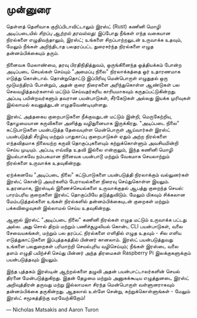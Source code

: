 # முன்னுரை

தெள்ளத் தெளிவாக குறிப்பிடாவிட்டாலும் இரஸ்ட் (Rust) கணினி மொழி அடிப்படையில்
*சிறப்பு ஆற்றல் தரவல்லது*: இப்போது நீங்கள் எந்த வகையான நிரல்களை எழுதிவந்தாலும், இரஸ்ட்;
உங்களை சிறப்பாற்றலுடன் உருவாக்க உதவும், மேலும் நீங்கள் அறிந்திடாத பலதரப்பட்ட துரைசர்ந்த
நிரல்களை எழுத தன்னம்பிக்கையும் தரும்.

நினைவக மேலாண்மை, தரவு பிரதிநிதித்துவம், ஒருங்கினைந்த ஒத்தியக்கம் போன்ற
அடிப்படை செயல்கள் செய்யும் "அமைப்பு நிலை" நிரலாக்கத்தை ஓர் உதாரணமாக எடுத்து கொன்டால்.
தொன்றுதொட்டு இப்பிரிவு மென்பொருள் எழுதுதல் ஒரு மூடுமந்திரம் போன்றும், அதன் குரை நிரைகளை
அரிந்துகொள்ள ஆண்டுகள் பல செலவழித்தவர்களால் மட்டும் செய்வதர்கரிய காரியமாகவும்
கருதப்பட்டுகின்றது.  அப்படி பயின்றவர்களும் தவரான பயன்பாடுகள், சீர்கேடுகள் அல்லது இயக்க
முரிவுகள் இல்லாமல் கவனுத்துடன் எழுதவேண்டியுள்ளது.

இரஸ்ட் அத்தகைய குறைபாடுகளை நீக்குவதுடன் மட்டும் இன்றி, மெருகேற்றிய, தோழமையான கருவிகளை
அளித்து வழிதுனையாக இருக்கிரது.  "அடிப்படை நிலை" கட்டுபாடுகளை பயன்படுத்த தேவையுள்ள
மென்பொருள் ஆய்வார்கள் இரஸ்ட் பயன்படுத்தி சீரழிவு மற்றும் பாதுகாப்பு குறைபாடுகள் ஏதும் அற்ற
நிரல்களை எந்தவிதமாக நிலையற்ற கருவி தொகுப்புகளையும் கற்றுக்கொள்ளும் அவசியமின்றி செய்ய
முடியும்.  அப்படி எவ்வித உதவி இல்லை என்றாலும், இந்த கணினி மொழி இயல்பாகவே நம்பகமான
நினைவக பயன்பாடூ மற்றும் வேகமாக செயலாற்றும் நிரல்களை உருவாக்க உதவுகின்றது.

ஏற்க்கனவே "அடிப்படை நிலை" கட்டுபாடுகளை பயன்படுத்தி நிரலாக்கும் வல்லுனர்கள் இரஸ்ட் கொன்டு
அவர்களிம் பேராவல்களை நிரைவு செய்துகொள்ள இயலும்.  உதரனமாக, இரஸ்டில் இணைச்செயல்களை
உருவாக்குதல் ஆபத்து குறைந்த செயல்: பாரம்பரிய குறைகளை இரஸ்ட் தொகுப்பியே தடுத்துவிடும்.
மேலும் மிகவும் சிக்கலான மேம்படுத்தல்களை உங்கள் நிரல்களில் தன்னம்பிக்கையுடன் குறைகள்
மற்றும் பக்கவிழைவுகள் இல்லாமல் செய்ய உதவுகின்றது.

ஆனால் இரஸ்ட் "அடிப்படை நிலை" கணினி நிரல்கள் எழுத மட்டும் உருவாக்க பட்டது அல்ல.  அது
சொல் திறம் மற்றும் பணிச்சூழலியல் கொன்ட CLI பயன்பாடுகள், வலை சேவையகங்கள், மற்றும் பல
தரப்பட் நிரல்களை எளிதில் எழுத உதவும் - சில எளிய எடுத்துகாட்டுகளை இப்புத்தகத்தில் பின்னர்
கானலாம்.  இரஸ்ட் பயன்படுத்துவது உங்களை பலதுறைகள் பரிமாற்றி செயல்புரிய வழிசெய்யும்; நீங்கள்
இரஸ்டை வலை தளம் எழுதி பயிற்ச்சி செய்து பின்னர் அந்த திரமைகள் Raspberry Pi இலக்குகளுக்கும்
பயன்படுத்தவும் இயலும்.

இந்த புத்தகம் இரஸ்டின் ஆற்றல்களை தழுவி அதன் பயன்பாட்டாலர்களின் செயல் திரனை
மேன்படுத்துகிறது.  இதன் தேழமை மற்றும் அனுகக்கூடிய எழுத்துனடை இரஸ்ட் அறிவுத்திரன் தருவது
மற்று இல்லாமலா சிரந்த மென்பொருள் வள்ளுனராகவும் தன்னம்பிக்கை தருகின்றது.  ஆதலால் உள்ளே
சென்று, கற்றுக்கொள்ளுங்கள் - மேலும் இரஸ்ட் சமூகத்திற்கு வரவேற்கிறோம்!

— Nicholas Matsakis and Aaron Turon
